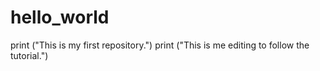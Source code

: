 # hello_world
print ("This is my first repository.")
print ("This is me editing to follow the tutorial.")
